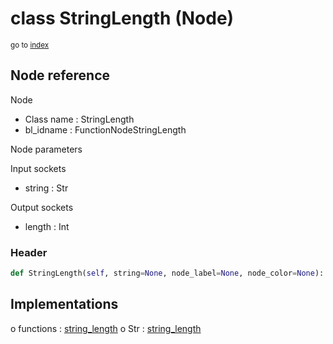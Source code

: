# class StringLength (Node)

<sub>go to [index](/docs/index.md)</sub>

## Node reference

Node
 - Class name : StringLength
 - bl_idname : FunctionNodeStringLength

Node parameters

Input sockets
 - string : Str

Output sockets
 - length : Int

### Header

``` python
def StringLength(self, string=None, node_label=None, node_color=None):
```

## Implementations

o functions : [string_length](/docs/GeoNodes_classes/string_length.md)
o Str : [string_length](#string_length) 

